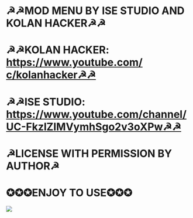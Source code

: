 # ☭☭MOD MENU BY ISE STUDIO AND KOLAN HACKER☭☭
# ☭☭KOLAN HACKER: https://www.youtube.com/с/kolanhacker☭☭
# ☭☭ISE STUDIO: https://www.youtube.com/channel/UC-FkzlZIMVymhSgo2v3oXPw☭☭
# ☭LICENSE WITH PERMISSION BY AUTHOR☭
# ✪✪✪ENJOY TO USE✪✪✪
![](https://i.imgur.com/s8E0Vbz.png)
